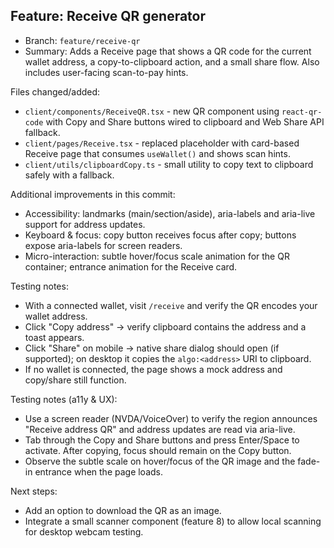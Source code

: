 ## Feature: Receive QR generator

- Branch: `feature/receive-qr`
- Summary: Adds a Receive page that shows a QR code for the current wallet address, a copy-to-clipboard action, and a small share flow. Also includes user-facing scan-to-pay hints.

Files changed/added:

- `client/components/ReceiveQR.tsx` - new QR component using `react-qr-code` with Copy and Share buttons wired to clipboard and Web Share API fallback.
- `client/pages/Receive.tsx` - replaced placeholder with card-based Receive page that consumes `useWallet()` and shows scan hints.
- `client/utils/clipboardCopy.ts` - small utility to copy text to clipboard safely with a fallback.

Additional improvements in this commit:

- Accessibility: landmarks (main/section/aside), aria-labels and aria-live support for address updates.
- Keyboard & focus: copy button receives focus after copy; buttons expose aria-labels for screen readers.
- Micro-interaction: subtle hover/focus scale animation for the QR container; entrance animation for the Receive card.


Testing notes:

- With a connected wallet, visit `/receive` and verify the QR encodes your wallet address.
- Click "Copy address" -> verify clipboard contains the address and a toast appears.
- Click "Share" on mobile -> native share dialog should open (if supported); on desktop it copies the `algo:<address>` URI to clipboard.
- If no wallet is connected, the page shows a mock address and copy/share still function.

Testing notes (a11y & UX):

- Use a screen reader (NVDA/VoiceOver) to verify the region announces "Receive address QR" and address updates are read via aria-live.
- Tab through the Copy and Share buttons and press Enter/Space to activate. After copying, focus should remain on the Copy button.
- Observe the subtle scale on hover/focus of the QR image and the fade-in entrance when the page loads.

Next steps:

- Add an option to download the QR as an image.
- Integrate a small scanner component (feature 8) to allow local scanning for desktop webcam testing.
